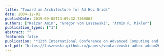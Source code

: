 ```yaml
---
title: "Toward an Architecture for Ad Hoc Grids"
date: 2004-12-01
publishDate: 2019-09-08T13:09:32.756006Z
authors: ["Kaizar Amin", "Gregor von Laszewski", "Armin R. Mikler"]
publication_types: ["1"]
abstract: ""
featured: false
publication: "*12th International Conference on Advanced Computing and Communications (ADCOM 2004)*"
url_pdf: "https://laszewski.github.io/papers/vonLaszewski-adhoc-adcom2004.pdf"
---
```


